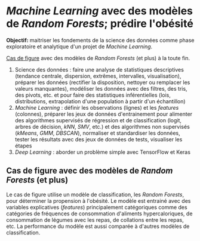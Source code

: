 # *Machine Learning* avec des modèles de *Random Forests*; prédire l'obésité

**Objectif:** maitriser les fondements de la science des données comme phase exploratoire et analytique d'un projet de *Machine Learning*.

[Cas de figure](#cas-de-figure-avec-des-mod%C3%A8les-de-random-forests-et-plus) avec des modèles de *Random Forests* (et plus) à la toute fin.

1. Science des données : faire une analyse de statistiques descriptives (tendance centrale, dispersion, extrêmes, intervalles, visualisation), préparer les données (rectifier la disposition, nettoyer ou remplacer les valeurs manquantes), modéliser les données avec des filtres, des tris, des pivots, etc. et pour faire des statistiques inférentielles (lois, distributions, extrapolation d'une population à partir d'un échantillon)
2. *Machine Learning* : définir les observations (lignes) et les *features* (colonnes), préparer les jeux de données d'entrainement pour alimenter des algorithmes supervisés de régression et de classification (logit, arbres de décision, *kNN*, *SMV*, etc.) et des algorithmes non supervisés (*kMeans*, *GMM*, *DBSCAN*), normaliser et standardiser les données, tester les résultats avec des jeux de données de tests, visualiser les étapes
3. *Deep Learning* : aborder un problème simple avec TensorFlow et Keras

## Cas de figure avec des modèles de *Random Forests* (et plus)

Le cas de figure utilise un modèle de classification, les *Random Forests*, pour déterminer la propension à l'obésité. Le modèle est entrainé avec des variables explicatives (*features*) principalement catégoriques comme des catégories de fréquences de consommation d'aliments hypercaloriques, de consommation de légumes avec les repas, de collations entre les repas, etc. La performance du modèle est aussi comparée à d'autres modèles de classification. 
